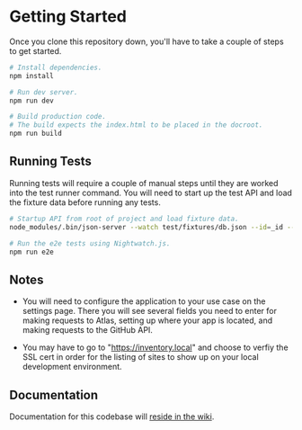 # Getting Started

Once you clone this repository down, you'll have to take a couple of steps to get started.

```bash
# Install dependencies. 
npm install

# Run dev server. 
npm run dev

# Build production code.
# The build expects the index.html to be placed in the docroot.
npm run build
```

## Running Tests 

Running tests will require a couple of manual steps until they are worked into the test runner command. You will need to start up the test API and load the fixture data before running any tests.

```bash
# Startup API from root of project and load fixture data.
node_modules/.bin/json-server --watch test/fixtures/db.json --id=_id --host=atlas.testing --middlewares test/atlas-middleware.js --routes test/routes.json

# Run the e2e tests using Nightwatch.js.
npm run e2e
```
## Notes

- You will need to configure the application to your use case on the settings page. There you will see several fields you need to enter for making requests to Atlas, setting up where your app is located, and making requests to the GitHub API.  

- You may have to go to "https://inventory.local" and choose to verfiy the SSL cert in order for the listing of sites to show up on your local development environment. 

## Documentation

Documentation for this codebase will [reside in the wiki](https://github.com/CuBoulder/lil_shrugger/wiki).

